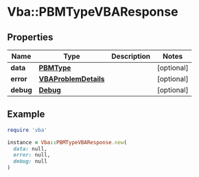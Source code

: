 # Vba::PBMTypeVBAResponse

## Properties

| Name | Type | Description | Notes |
| ---- | ---- | ----------- | ----- |
| **data** | [**PBMType**](PBMType.md) |  | [optional] |
| **error** | [**VBAProblemDetails**](VBAProblemDetails.md) |  | [optional] |
| **debug** | [**Debug**](Debug.md) |  | [optional] |

## Example

```ruby
require 'vba'

instance = Vba::PBMTypeVBAResponse.new(
  data: null,
  error: null,
  debug: null
)
```

